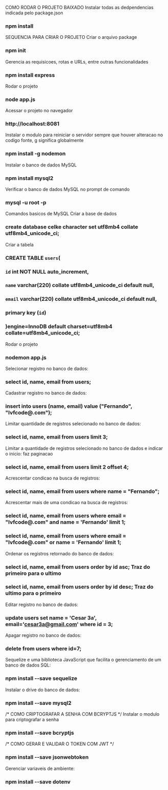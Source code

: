 COMO RODAR O PROJETO BAIXADO
Instalar todas as dedpendencias indicada pelo package.json
### npm install

SEQUENCIA PARA CRIAR O PROJETO
Criar o arquivo package
### npm init

Gerencia as requisicoes, rotas e URLs, entre outras funcionalidades
### npm install express

Rodar o projeto
### node app.js

Acessar o projeto no navegador
### http://localhost:8081

Instalar o modulo para reiniciar o servidor sempre que houver alteracao no codigo fonte, g significa globalmente
### npm install -g nodemon

Instalar o banco de dados MySQL
### npm install mysql2

Verificar o banco de dados MySQL no prompt de comando
### mysql -u root -p

Comandos basicos de MySQL
Criar a base de dados
### create database celke character set utf8mb4 collate utf8mb4_unicode_ci;

Criar a tabela
### CREATE TABLE `users`(
### 	`id` int NOT NULL auto_increment,
###     `name` varchar(220) collate utf8mb4_unicode_ci default null,
###     `email` varchar(220) collate utf8mb4_unicode_ci default null,
###     primary key (`id`)
### )engine=InnoDB default charset=utf8mb4 collate=utf8mb4_unicode_ci;

Rodar o projeto
### nodemon app.js

Selecionar registro no banco de dados:
### select id, name, email from users;

Cadastrar registro no banco de dados:
### insert into users (name, email) value ("Fernando", "lvfcode@.com");

Limitar quantidade de registros selecionado no banco de dados:
### select id, name, email from users limit 3;

Limitar a quantidade de registros selecionado no banco de dados e indicar o inicio: faz paginacao
### select id, name, email from users limit 2 offset 4;

Acrescentar condicao na busca de registros:
### select id, name, email from users where name = "Fernando";

Acrescentar mais de uma condicao na busca de registros:
### select id, name, email from users  where email = "lvfcode@.com" and name = 'Fernando' limit 1;
### select id, name, email from users  where email = "lvfcode@.com" or name = 'Fernando' limit 1;

Ordenar os registros retornado do banco de dados:
### select id, name, email from users order by id asc; Traz do primeiro para o ultimo
### select id, name, email from users order by id desc;  Traz do ultimo para o primeiro

Editar registro no banco de dados:
### update users set name = 'Cesar 3a', email='cesar3a@gmail.com' where id = 3;

Apagar registro no banco de dados:
### delete from users where id=7;

Sequelize e uma biblioteca JavaScript que facilita o gerenciamento de um banco de dados SQL:
### npm install --save sequelize

Instalar o drive do banco de dados:
### npm install --save mysql2

/* COMO CRIPTOGRAFAR A SENHA COM BCRYPTJS */
Instalar o modulo para criptografar a senha
### npm install --save bcryptjs

/* COMO GERAR E VALIDAR O TOKEN COM JWT */
### npm install --save jsonwebtoken

Gerenciar variaveis de ambiente:
### npm install --save dotenv